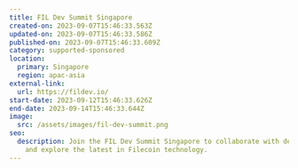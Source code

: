 ```yaml
---
title: FIL Dev Summit Singapore
created-on: 2023-09-07T15:46:33.563Z
updated-on: 2023-09-07T15:46:33.586Z
published-on: 2023-09-07T15:46:33.609Z
category: supported-sponsored
location:
  primary: Singapore
  region: apac-asia
external-link:
  url: https://fildev.io/
start-date: 2023-09-12T15:46:33.626Z
end-date: 2023-09-14T15:46:33.644Z
image:
  src: /assets/images/fil-dev-summit.png
seo:
  description: Join the FIL Dev Summit Singapore to collaborate with developers
    and explore the latest in Filecoin technology.
---
```

